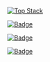 

<!--
**kewon96/kewon96** is a ✨ _special_ ✨ repository because its `README.md` (this file) appears on your GitHub profile.

Here are some ideas to get you started:

- 🔭 I’m currently working on ...
- 🌱 I’m currently learning ...
- 👯 I’m looking to collaborate on ...
- 🤔 I’m looking for help with ...
- 💬 Ask me about ...
- 📫 How to reach me: ...
- 😄 Pronouns: ...
- ⚡ Fun fact: ...
-->

[![Top Stack](https://widget.realdeveloper.pro/api/top?stack=JavaScript,Java,Vue.js)](https://github.com/kewon96)

[![Badge](https://widget.realdeveloper.pro/api/badge?title=Languages&badges=JavaScript,Java,TypeScript)](https://github.com/kewon96)

[![Badge](https://widget.realdeveloper.pro/api/badge?title=Framework&badges=Vue.js,Hibernate,Spring)](https://github.com/kewon96)

[![Badge](https://widget.realdeveloper.pro/api/badge?title=Etc...&badges=React,Hibernate,PostgreSQL,Docker,Git,Node.js,Vuex,Flutter,.NET,C#,Dart)](https://github.com/kewon96)
